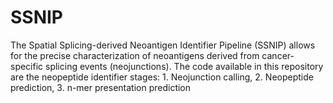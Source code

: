 # SSNIP
The Spatial Splicing-derived Neoantigen Identifier Pipeline (SSNIP) allows for the precise characterization of neoantigens derived from cancer-specific splicing events (neojunctions). The code available in this repository are the neopeptide identifier stages: 1. Neojunction calling, 2. Neopeptide prediction, 3. n-mer presentation prediction
